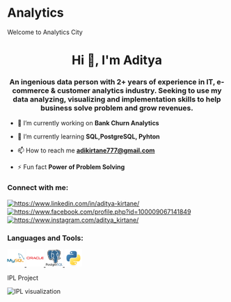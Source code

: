 # Analytics
Welcome to Analytics City
<h1 align="center">Hi 👋, I'm Aditya</h1>
<h3 align="center">An ingenious data person with 2+ years of experience in IT, e-commerce & customer analytics industry. Seeking to use my data analyzing, visualizing and implementation skills to help business solve problem and grow revenues.</h3>

- 🔭 I’m currently working on **Bank Churn Analytics**

- 🌱 I’m currently learning **SQL,PostgreSQL, Pyhton**

- 📫 How to reach me **adikirtane777@gmail.com**

- ⚡ Fun fact **Power of Problem Solving**

<h3 align="left">Connect with me:</h3>
<p align="left">
<a href="https://linkedin.com/in/https://www.linkedin.com/in/aditya-kirtane/" target="blank"><img align="center" src="https://raw.githubusercontent.com/rahuldkjain/github-profile-readme-generator/master/src/images/icons/Social/linked-in-alt.svg" alt="https://www.linkedin.com/in/aditya-kirtane/" height="30" width="40" /></a>
<a href="https://fb.com/https://www.facebook.com/profile.php?id=100009067141849" target="blank"><img align="center" src="https://raw.githubusercontent.com/rahuldkjain/github-profile-readme-generator/master/src/images/icons/Social/facebook.svg" alt="https://www.facebook.com/profile.php?id=100009067141849" height="30" width="40" /></a>
<a href="https://instagram.com/https://www.instagram.com/aditya_kirtane/" target="blank"><img align="center" src="https://raw.githubusercontent.com/rahuldkjain/github-profile-readme-generator/master/src/images/icons/Social/instagram.svg" alt="https://www.instagram.com/aditya_kirtane/" height="30" width="40" /></a>
</p>

<h3 align="left">Languages and Tools:</h3>
<p align="left"> <a href="https://www.mysql.com/" target="_blank" rel="noreferrer"> <img src="https://raw.githubusercontent.com/devicons/devicon/master/icons/mysql/mysql-original-wordmark.svg" alt="mysql" width="40" height="40"/> </a> <a href="https://www.oracle.com/" target="_blank" rel="noreferrer"> <img src="https://raw.githubusercontent.com/devicons/devicon/master/icons/oracle/oracle-original.svg" alt="oracle" width="40" height="40"/> </a> <a href="https://www.postgresql.org" target="_blank" rel="noreferrer"> <img src="https://raw.githubusercontent.com/devicons/devicon/master/icons/postgresql/postgresql-original-wordmark.svg" alt="postgresql" width="40" height="40"/> </a> <a href="https://www.python.org" target="_blank" rel="noreferrer"> <img src="https://raw.githubusercontent.com/devicons/devicon/master/icons/python/python-original.svg" alt="python" width="40" height="40"/> </a> </p>
IPL Project

![IPL visualization](https://github.com/user-attachments/assets/02c1d0c0-e910-4808-835b-26559e9390b3)

